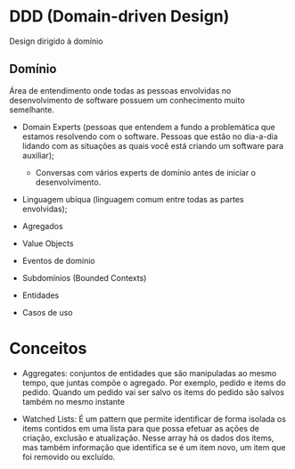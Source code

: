 # DDD (Domain-driven Design)

Design dirigido à domínio

## Domínio

Área de entendimento onde todas as pessoas envolvidas no desenvolvimento de software possuem um conhecimento muito semelhante.

- Domain Experts (pessoas que entendem a fundo a problemática que estamos resolvendo com o software. Pessoas que estão no dia-a-dia lidando com as situações as quais você está criando um software para auxiliar);
   - Conversas com vários experts de domínio antes de iniciar o desenvolvimento.
- Linguagem ubíqua (linguagem comum entre todas as partes envolvidas);

- Agregados
- Value Objects
- Eventos de domínio
- Subdomínios (Bounded Contexts)
- Entidades
- Casos de uso



# Conceitos
- Aggregates: conjuntos de entidades que são manipuladas ao mesmo tempo, que juntas compõe o agregado. Por exemplo, pedido e items do pedido. Quando um pedido vai ser salvo os items do pedido são salvos também no mesmo instante

- Watched Lists: É um pattern que permite identificar de forma isolada os items contidos em uma lista para que possa efetuar as ações de criação, exclusão e atualização. Nesse array há os dados dos items, mas também informação que identifica se é um item novo, um item que foi removido ou excluído.


